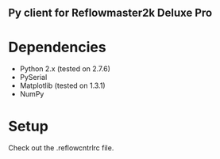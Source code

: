 Py client for Reflowmaster2k Deluxe Pro
---------------------------------------

# Dependencies

- Python 2.x   (tested on 2.7.6)
- PySerial
- Matplotlib   (tested on 1.3.1)
- NumPy

# Setup

Check out the .reflowcntrlrc file.
